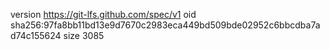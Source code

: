 version https://git-lfs.github.com/spec/v1
oid sha256:97fa8bb11bd13e9d7670c2983eca449bd509bde02952c6bbcdba7ad74c155624
size 3085
